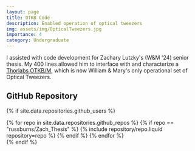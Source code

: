 ```yaml
---
layout: page
title: OTKB Code
description: Enabled operation of optical tweezers 
img: assets/img/OpticalTweezers.jpg
importance: 4
category: Undergraduate
---
```

I assisted with code development for Zachary Lutzky's (W&M '24) senior thesis. My 400 lines allowed him to interface with and characterize a [Thorlabs OTKB/M](https://www.thorlabs.com/newgrouppage9.cfm?objectgroup_ID=3959), which is now William & Mary's only operational set of Optical Tweezers.

## GitHub Repository

{% if site.data.repositories.github_users %}

<div class="repositories d-flex flex-wrap flex-md-row flex-column justify-content-between align-items-center">
  {% for repo in site.data.repositories.github_repos %}
    {% if repo == "russburns/Zach_Thesis" %}
      {% include repository/repo.liquid repository=repo %}
    {% endif %}
  {% endfor %}
</div>
{% endif %}